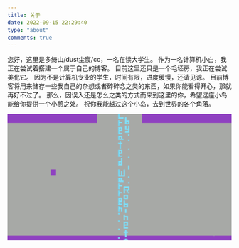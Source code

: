 ```yaml
---
title: 关于
date: 2022-09-15 22:29:40
type: "about"
comments: true
---
```


您好，这里是多绮山/dust尘宸/cc，一名在读大学生。
作为一名计算机小白，我正在尝试着搭建一个属于自己的博客。
目前这里还只是一个毛坯房，我正在尝试美化它。
因为不是计算机专业的学生，时间有限，进度缓慢，还请见谅。
目前博客将用来储存一些我自己的杂想或者碎碎念之类的东西，如果你能看得开心，那就再好不过了。
那么，因误入还是怎么之类的方式而来到这里的你，希望这座小岛能给你提供一个小憩之处。
祝你我能越过这个小岛，去到世界的各个角落。

![](./images/eggs.gif)

